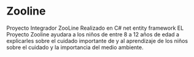 # Zooline
Proyecto Integrador ZooLine 
Realizado en C# net entity framework 
EL Proyecto Zooline ayudara a los niños de entre 8 a 12 años de edad a explicarles sobre el cuidado importante de y al aprendizaje de 
los niños sobre el cuidado y la importancia del medio ambiente.
